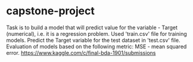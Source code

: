 # capstone-project
Task is to build a model that will predict value for the variable - Target (numerical), i.e. it is a regression problem. Used 'train.csv' file for training models. Predict the Target variable for the test dataset in 'test.csv' file. Evaluation of models based on the following metric: MSE - mean squared error.
https://www.kaggle.com/c/final-bda-1901/submissions
